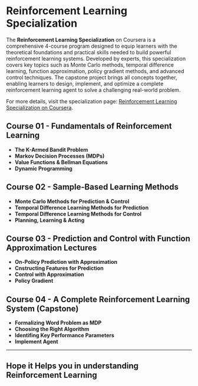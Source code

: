 # Reinforcement Learning Specialization
The **Reinforcement Learning Specialization** on Coursera is a comprehensive 4-course program designed to equip learners with the theoretical foundations and practical skills needed to build powerful reinforcement learning systems. Developed by experts, this specialization covers key topics such as Monte Carlo methods, temporal difference learning, function approximation, policy gradient methods, and advanced control techniques. The capstone project brings all concepts together, enabling learners to design, implement, and optimize a complete reinforcement learning agent to solve a challenging real-world problem.  

For more details, visit the specialization page: [Reinforcement Learning Specialization on Coursera](https://www.coursera.org/specializations/reinforcement-learning).

## Course 01 - Fundamentals of Reinforcement Learning 
- **The K-Armed Bandit Problem**  
- **Markov Decision Processes (MDPs)**  
- **Value Functions & Bellman Equations**  
- **Dynamic Programming**  


## Course 02 - Sample-Based Learning Methods
- **Monte Carlo Methods for Prediction & Control**  
- **Temporal Difference Learning Methods for Prediction**  
- **Temporal Difference Learning Methods for Control**  
- **Planning, Learning & Acting**
  
## Course 03 - Prediction and Control with Function Approximation Lectures  
- **On-Policy Prediction with Approximation**  
- **Cnstructing Features for Prediction**  
- **Control with Approximation**  
- **Policy Gradient**

  
## Course 04 - A Complete Reinforcement Learning System (Capstone)
- **Formalizing Word Problem as MDP**  
- **Choosing the Right Algorithm**  
- **Identifing Key Performance Parameters**  
- **Implement Agent**  


---
## Hope it Helps you in understanding Reinforcement Learning
